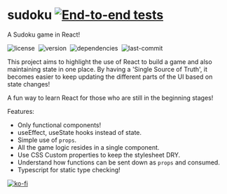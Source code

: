 # sudoku [![End-to-end tests](https://github.com/Sharnu10/sudoku-master/actions/workflows/ci.yml/badge.svg?branch=main)](https://github.com/Sharnu10/sudoku-master/actions/workflows/ci.yml)

A Sudoku game in React!

![license](https://img.shields.io/github/license/raravi/sudoku)&nbsp;&nbsp;![version](https://img.shields.io/github/package-json/v/raravi/sudoku)&nbsp;&nbsp;![dependencies](https://img.shields.io/depfu/raravi/sudoku)&nbsp;&nbsp;![last-commit](https://img.shields.io/github/last-commit/raravi/sudoku)

This project aims to highlight the use of React to build a game and also maintaining state in one place. By having a 'Single Source of Truth', it becomes easier to keep updating the different parts of the UI based on state changes!

A fun way to learn React for those who are still in the beginning stages!

Features:

- Only functional components!
- useEffect, useState hooks instead of state.
- Simple use of `props`.
- All the game logic resides in a single component.
- Use CSS Custom properties to keep the stylesheet DRY.
- Understand how functions can be sent down as `props` and consumed.
- Typescript for static type checking!

[![ko-fi](https://www.ko-fi.com/img/githubbutton_sm.svg)](https://ko-fi.com/Y8Y21VCIL)
